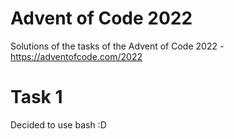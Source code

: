 # Advent of Code 2022

Solutions of the tasks of the Advent of Code 2022 - https://adventofcode.com/2022

# Task 1

Decided to use bash :D
